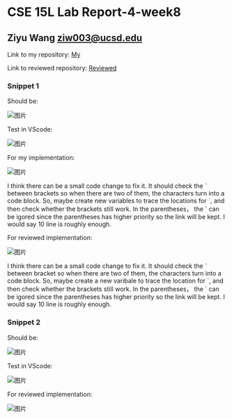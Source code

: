 # CSE 15L Lab Report-4-week8

## Ziyu Wang ziw003@ucsd.edu

Link to my repository: [My](https://github.com/ZiyuWang0113/markdown-parse-new)

Link to reviewed repository: [Reviewed](https://github.com/kathyychenn/markdown-parse)

### Snippet 1

Should be: 

![图片](https://user-images.githubusercontent.com/57332517/155637710-5cc31f6c-de1c-42fa-a4a1-7efa370f38b6.png)

Test in VScode:

![图片](https://user-images.githubusercontent.com/57332517/155638527-68627d84-de88-4e6f-8bb9-90f4aabae245.png)

For my implementation:

![图片](https://user-images.githubusercontent.com/57332517/155639450-a77040d5-d50a-492e-b9b9-6ff6584d4ca5.png)

I think there can be a small code change to fix it. It should check the \` between brackets so when there are two of them, the characters turn into a code block. So, maybe create new variables to trace the locations for \`, and then check whether the brackets still work. In the parentheses， the \` can be igored since the parentheses has higher priority so the link will be kept. I would say 10 line is roughly enough.

For reviewed implementation:

![图片](https://user-images.githubusercontent.com/57332517/155638678-0c8d9027-226b-41a2-8d9a-3663aac2161c.png)

I think there can be a small code change to fix it. It should check the \` between bracket so when there are two of them, the characters turn into a code block. So, maybe create a new varibale to trace the location for \`, and then check whether the brackets still work. In the parentheses， the \` can be igored since the parentheses has higher priority so the link will be kept. I would say 10 line is roughly enough.


### Snippet 2

Should be: 

![图片](https://user-images.githubusercontent.com/57332517/155639742-7ae00327-5ac3-45b9-8200-c4b499c36446.png)

Test in VScode:

![图片](https://user-images.githubusercontent.com/57332517/155641473-75a28e03-6783-416e-99f0-6cc1851e6e88.png)

For reviewed implementation:

![图片](https://user-images.githubusercontent.com/57332517/155641442-b945d167-0b16-40d6-80c4-6a4dc007a62d.png)
